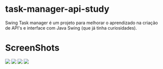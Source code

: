 # task-manager-api-study

Swing Task manager é um projeto para melhorar o aprendizado na criação de API's e interface com Java Swing (que já tinha curiosidades).

# ScreenShots
![](https://i.imgur.com/1RCTH8u.png)
![](https://i.imgur.com/qd7uFs7.png)
![](https://i.imgur.com/yV8791a.png)
![](https://i.imgur.com/7bDTqaZ.png)

